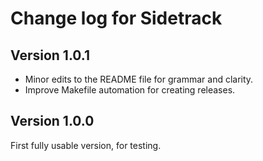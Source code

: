 Change log for Sidetrack
========================

Version 1.0.1
-------------

* Minor edits to the README file for grammar and clarity.
* Improve Makefile automation for creating releases.


Version 1.0.0
-------------

First fully usable version, for testing.
